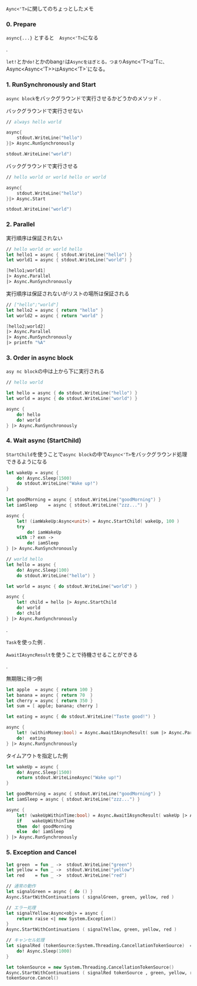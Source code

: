 `Aync<'T>`に関してのちょっとしたメモ

### 0. Prepare
`async{...}` とすると　`Async<'T>`になる

.  

`let!`とか`do!`とかのbang`!`は`Asyncをはぎとる。つまり`Async<'T>`は`'T`に、`Async<Async<'T>>`は`Async<'T>`になる。

### 1. RunSynchronously and Start
`async block`をバックグラウンドで実行させるかどうかのメソッド
.  

バックグラウンドで実行させない
```fsharp
// always hello world

async{
    stdout.WriteLine("hello")
}|> Async.RunSynchronously

stdout.WriteLine("world")
```
バックグラウンドで実行させる
```fsharp
// hello world or world hello or world

async{
    stdout.WriteLine("hello")
}|> Async.Start

stdout.WriteLine("world")
```

### 2. Parallel

実行順序は保証されない
```fsharp
// hello world or world hello
let hello1 = async { stdout.WriteLine("hello") }
let world1 = async { stdout.WriteLine("world") }

[hello1;world1]
|> Async.Parallel
|> Async.RunSynchronously
```

実行順序は保証されないがリストの場所は保証される
```fsharp
// ["hello";"world"]
let hello2 = async { return "hello" }
let world2 = async { return "world" }

[hello2;world2]
|> Async.Parallel
|> Async.RunSynchronously
|> printfn "%A"
```

### 3. Order in async block
`asy nc block`の中は上から下に実行される
```fsharp
// hello world

let hello = async { do stdout.WriteLine("hello") }
let world = async { do stdout.WriteLine("world") }

async {
    do! hello
    do! world
} |> Async.RunSynchronously
```

### 4. Wait async (StartChild)
 
`StartChild`を使うことで`async block`の中で`Async<'T>`をバックグラウンド処理できるようになる

```fsharp
let wakeUp = async {
    do! Async.Sleep(1500)
    do stdout.WriteLine("Wake up!")
}

let goodMorning = async { stdout.WriteLine("goodMorning") }
let iamSleep    = async { stdout.WriteLine("zzz...") }

async { 
    let! (iamWakeUp:Async<unit>) = Async.StartChild( wakeUp, 100 )
    try
        do! iamWakeUp
    with :? exn ->
        do! iamSleep 
} |> Async.RunSynchronously
```
```fsharp
// world hello
let hello = async {
    do! Async.Sleep(100)
    do stdout.WriteLine("hello") }

let world = async { do stdout.WriteLine("world") }

async {
    let! child = hello |> Async.StartChild
    do! world
    do! child
} |> Async.RunSynchronously
```
.  

`Task`を使った例
.  


`AwaitIAsyncResult`を使うことで待機させることができる

.  

無期限に待つ例
```fsharp
let apple  = async { return 100 }
let banana = async { return 70  }
let cherry = async { return 350 }
let sum = [ apple; banana; cherry ]

let eating = async { do stdout.WriteLine("Taste good!") }

async {
    let! (withinMoney:bool) = Async.AwaitIAsyncResult( sum |> Async.Parallel |> Async.StartAsTask)
    do!  eating
} |> Async.RunSynchronously
```


タイムアウトを指定した例
```fsharp
let wakeUp = async {
    do! Async.Sleep(1500)
    return stdout.WriteLineAsync("Wake up!")
}

let goodMorning = async { stdout.WriteLine("goodMorning") }
let iamSleep = async { stdout.WriteLine("zzz...") }

async {
    let! (wakeUpWithinTime:bool) = Async.AwaitIAsyncResult( wakeUp |> Async.StartAsTask ,100 )
    if    wakeUpWithinTime
    then  do! goodMorning
    else  do! iamSleep
} |> Async.RunSynchronously
```

### 5. Exception and Cancel
```fsharp
let green  = fun _ ->  stdout.WriteLine("green") 
let yellow = fun _ ->  stdout.WriteLine("yellow") 
let red    = fun _ ->  stdout.WriteLine("red") 

// 通常の動作
let signalGreen = async { do () }
Async.StartWithContinuations ( signalGreen, green, yellow, red )

// エラー処理
let signalYellow:Async<obj> = async {
    return raise <| new System.Exception()
}
Async.StartWithContinuations ( signalYellow, green, yellow, red )

// キャンセル処理
let signalRed (tokenSource:System.Threading.CancellationTokenSource)  = async {
    do! Async.Sleep(1000)
}

let tokenSource = new System.Threading.CancellationTokenSource()
Async.StartWithContinuations ( signalRed tokenSource , green, yellow, red , tokenSource.Token )
tokenSource.Cancel()
```
